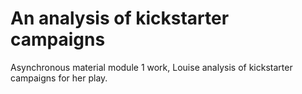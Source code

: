 # An analysis of kickstarter campaigns
Asynchronous material module 1 work, Louise analysis of kickstarter campaigns for her play.
